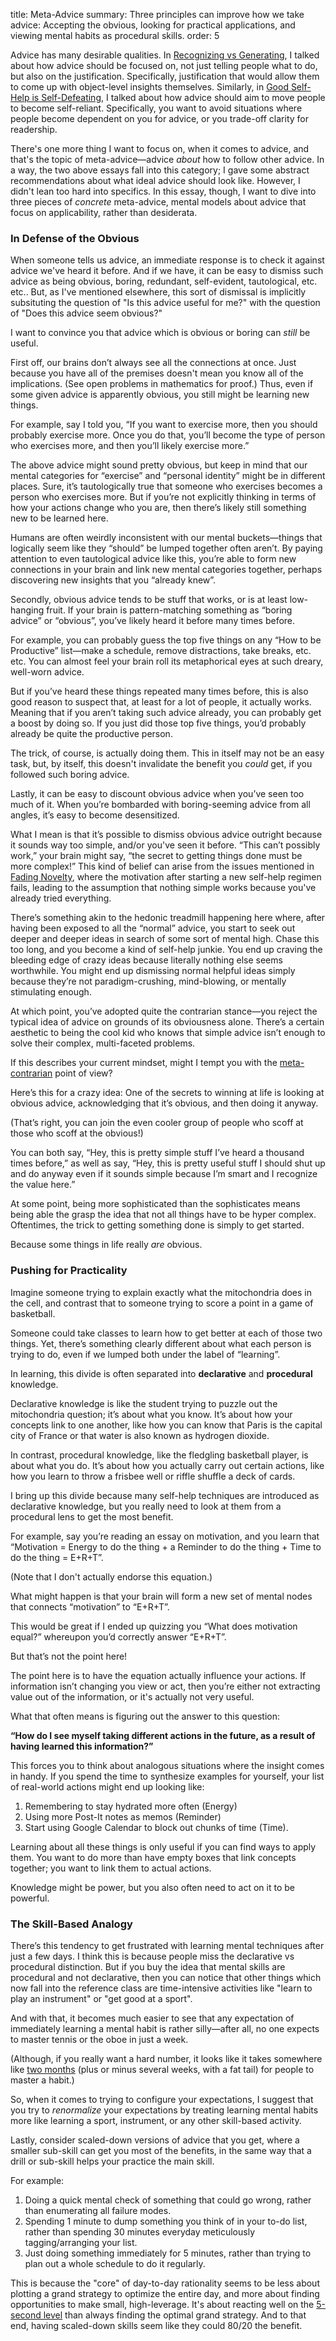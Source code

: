 title: Meta-Advice
summary: Three principles can improve how we take advice: Accepting the obvious, looking for practical applications, and viewing mental habits as procedural skills.
order: 5

Advice has many desirable qualities. In [Recognizing vs Generating](https://mlu.red/52622266310.html), I talked about how advice should be focused on, not just telling people what to do, but also on the justification. Specifically, justification that would allow them to come up with object-level insights themselves. Similarly, in [Good Self-Help is Self-Defeating](https://mlu.red/55070266310.html), I talked about how advice should aim to move people to become self-reliant. Specifically, you want to avoid situations where people become dependent on you for advice, or you trade-off clarity for readership.

There's one more thing I want to focus on, when it comes to advice, and that's the topic of meta-advice—advice *about* how to follow other advice. In a way, the two above essays fall into this category; I gave some abstract recommendations about what ideal advice should look like. However, I didn't lean too hard into specifics. In this essay, though, I want to dive into three pieces of *concrete* meta-advice, mental models about advice that focus on applicability, rather than desiderata.

### In Defense of the Obvious

When someone tells us advice, an immediate response is to check it against advice we've heard it before. And if we have, it can be easy to dismiss such advice as being obvious, boring, redundant, self-evident, tautological, etc. etc.. But, as I've mentioned elsewhere, this sort of dismissal is implicitly subsituting the question of "Is this advice useful for me?" with the question of "Does this advice seem obvious?" 

I want to convince you that advice which is obvious or boring can *still* be useful.

First off, our brains don’t always see all the connections at once. Just because you have all of the premises doesn't mean you know all of the implications. (See open problems in mathematics for proof.) Thus, even if some given advice is apparently obvious, you still might be learning new things.

For example, say I told you, “If you want to exercise more, then you should probably exercise more. Once you do that, you’ll become the type of person who exercises more, and then you’ll likely exercise more.”

The above advice might sound pretty obvious, but keep in mind that our mental categories for “exercise” and “personal identity” might be in different places. Sure, it’s tautologically true that someone who exercises becomes a person who exercises more. But if you’re not explicitly thinking in terms of how your actions change who you are, then there’s likely still something new to be learned here.

Humans are often weirdly inconsistent with our mental buckets—things that logically seem like they “should” be lumped together often aren’t. By paying attention to even tautological advice like this, you’re able to form new connections in your brain and link new mental categories together, perhaps discovering new insights that you “already knew”.

Secondly, obvious advice tends to be stuff that works, or is at least low-hanging fruit. If your brain is pattern-matching something as “boring advice” or “obvious”, you’ve likely heard it before many times before.

For example, you can probably guess the top five things on any “How to be Productive” list—make a schedule, remove distractions, take breaks, etc. etc. You can almost feel your brain roll its metaphorical eyes at such dreary, well-worn advice.

But if you’ve heard these things repeated many times before, this is also good reason to suspect that, at least for a lot of people, it actually works. Meaning that if you aren’t taking such advice already, you can probably get a boost by doing so. If you just did those top five things, you’d probably already be quite the productive person. 

The trick, of course, is actually doing them. This in itself may not be an easy task, but, by itself, this doesn't invalidate the benefit you *could* get, if you followed such boring advice.

Lastly, it can be easy to discount obvious advice when you’ve seen too much of it. When you’re bombarded with boring-seeming advice from all angles, it’s easy to become desensitized.

What I mean is that it’s possible to dismiss obvious advice outright because it sounds way too simple, and/or you've seen it before. “This can’t possibly work,” your brain might say, “the secret to getting things done must be more complex!” This kind of belief can arise from the issues mentioned in [Fading Novelty](https://mlu.red/55069966310.html), where the motivation after starting a new self-help regimen fails, leading to the assumption that nothing simple works because you've already tried everything.

There’s something akin to the hedonic treadmill happening here where, after having been exposed to all the “normal” advice, you start to seek out deeper and deeper ideas in search of some sort of mental high. Chase this too long, and you become a kind of self-help junkie. You end up craving the bleeding edge of crazy ideas because literally nothing else seems worthwhile. You might end up dismissing normal helpful ideas simply because they’re not paradigm-crushing, mind-blowing, or mentally stimulating enough.

At which point, you’ve adopted quite the contrarian stance—you reject the typical idea of advice on grounds of its obviousness alone. There’s a certain aesthetic to being the cool kid who knows that simple advice isn’t enough to solve their complex, multi-faceted problems.

If this describes your current mindset, might I tempt you with the [meta-contrarian](https://www.lesswrong.com/posts/9kcTNWopvXFncXgPy/intellectual-hipsters-and-meta-contrarianism) point of view?

Here’s this for a crazy idea: One of the secrets to winning at life is looking at obvious advice, acknowledging that it’s obvious, and then doing it anyway.

(That’s right, you can join the even cooler group of people who scoff at those who scoff at the obvious!)

You can both say, “Hey, this is pretty simple stuff I’ve heard a thousand times before,” as well as say, “Hey, this is pretty useful stuff I should shut up and do anyway even if it sounds simple because I’m smart and I recognize the value here.”

At some point, being more sophisticated than the sophisticates means being able the grasp the idea that not all things have to be hyper complex. Oftentimes, the trick to getting something done is simply to get started.

Because some things in life really *are* obvious.

### Pushing for Practicality

Imagine someone trying to explain exactly what the mitochondria does in the cell, and contrast that to someone trying to score a point in a game of basketball.

Someone could take classes to learn how to get better at each of those two things. Yet, there’s something clearly different about what each person is trying to do, even if we lumped both under the label of “learning”.

In learning, this divide is often separated into **declarative** and **procedural** knowledge.

Declarative knowledge is like the student trying to puzzle out the mitochondria question; it’s about what you know. It’s about how your concepts link to one another, like how you can know that Paris is the capital city of France or that water is also known as hydrogen dioxide.

In contrast, procedural knowledge, like the fledgling basketball player, is about what you do. It’s about how you actually carry out certain actions, like how you learn to throw a frisbee well or riffle shuffle a deck of cards.

I bring up this divide because many self-help techniques are introduced as declarative knowledge, but you really need to look at them from a procedural lens to get the most benefit.

For example, say you’re reading an essay on motivation, and you learn that “Motivation = Energy to do the thing + a Reminder to do the thing + Time to do the thing = E+R+T”.

(Note that I don't actually endorse this equation.)

What might happen is that your brain will form a new set of mental nodes that connects “motivation” to “E+R+T”. 

This would be great if I ended up quizzing you “What does motivation equal?” whereupon you’d correctly answer “E+R+T”.

But that’s not the point here!

The point here is to have the equation actually influence your actions. If information isn’t changing you view or act, then you’re either not extracting value out of the information, or it's actually not very useful. 

What that often means is figuring out the answer to this question:

**“How do I see myself taking different actions in the future, as a result of having learned this information?”**

This forces you to think about analogous situations where the insight comes in handy. If you spend the time to synthesize examples for yourself, your list of real-world actions might end up looking like:

1. Remembering to stay hydrated more often (Energy)
2. Using more Post-It notes as memos (Reminder)
3. Start using Google Calendar to block out chunks of time (Time).

Learning about all these things is only useful if you can find ways to apply them. You want to do more than have empty boxes that link concepts together; you want to link them to actual actions.

Knowledge might be power, but you also often need to act on it to be powerful.

### The Skill-Based Analogy

There’s this tendency to get  frustrated with learning mental techniques after just a few days. I  think this is because people miss the declarative vs procedural distinction. But if you buy the idea that mental skills are procedural and not declarative, then you can notice that other things which now fall into the reference class are time-intensive activities like "learn to play an instrument" or "get good at a sport".

And with that, it becomes much easier to see that any expectation of immediately learning a mental habit is rather silly—after all, no one expects to master tennis or the oboe in just a week.

(Although, if you really want a hard number, it looks like it takes somewhere like [two months](http://repositorio.ispa.pt/bitstream/10400.12/3364/1/IJSP_998-1009.pdf) (plus or minus several weeks, with a fat tail) for people to master a habit.)

So, when it comes to trying to configure your expectations, I suggest that you try to *renormalize* your expectations by treating learning mental habits more like learning a sport, instrument, or any other skill-based activity. 

Lastly, consider scaled-down versions of advice that you get, where a smaller sub-skill can get you most of the benefits, in the same way that a drill or sub-skill helps your practice the main skill. 

For example:

1. Doing a quick mental check of something that could go wrong, rather than enumerating all failure modes.
2. Spending 1 minute to dump something you think of in your to-do list, rather than spending 30 minutes everyday meticulously tagging/arranging your list.
3. Just doing something immediately for 5 minutes, rather than trying to plan out a whole schedule to do it regularly.

This is because the "core" of day-to-day rationality seems to be less about plotting a grand strategy to optimize the entire day, and more about finding opportunities to make small, high-leverage. It's about reacting well on the [5-second level]() than always finding the optimal grand strategy. And to that end, having scaled-down skills seem like they could 80/20 the benefit.

